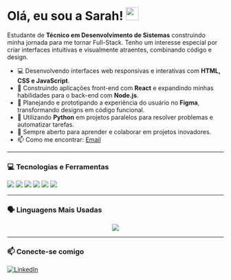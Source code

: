 # Olá, eu sou a Sarah! <img src="https://raw.githubusercontent.com/MartinHeinz/MartinHeinz/master/wave.gif" width="30px">

Estudante de **Técnico em Desenvolvimento de Sistemas** construindo minha jornada para me tornar Full-Stack. Tenho um interesse especial por criar interfaces intuitivas e visualmente atraentes, combinando código e design.

- 💻 Desenvolvendo interfaces web responsivas e interativas com **HTML, CSS e JavaScript**.
- 🚀 Construindo aplicações front-end com **React** e expandindo minhas habilidades para o back-end com **Node.js**.
- 🎨 Planejando e prototipando a experiência do usuário no **Figma**, transformando designs em código funcional.
- 🐍 Utilizando **Python** em projetos paralelos para resolver problemas e automatizar tarefas.
- 🌱 Sempre aberto para aprender e colaborar em projetos inovadores.
- 📫 Como me encontrar: [Email](mailto:saantiagodev@gmail.com)

---

### 💻 Tecnologias e Ferramentas

<p align="left">
  <img src="https://img.shields.io/badge/HTML5-FFC0CB?style=for-the-badge&logo=html5&logoColor=black" />
  <img src="https://img.shields.io/badge/CSS3-B2FFFF?style=for-the-badge&logo=css3&logoColor=black" />
  <img src="https://img.shields.io/badge/JavaScript-FDFD96?style=for-the-badge&logo=javascript&logoColor=black" />
  <img src="https://img.shields.io/badge/React-E0BBE4?style=for-the-badge&logo=react&logoColor=black" />
  <img src="https://img.shields.io/badge/Figma-FFB6C1?style=for-the-badge&logo=figma&logoColor=black" />
  <img src="https://img.shields.io/badge/Python-98FB98?style=for-the-badge&logo=python&logoColor=black" />
</p>

---


### 🗣️ Linguagens Mais Usadas

<p align="center">
  <img src="https://github-readme-stats.vercel.app/api/top-langs/?username=saantiagodev&layout=compact&langs_count=7&theme=tokyonight&hide_border=true" />
</p>

---

### 📫 Conecte-se comigo

[![LinkedIn](https://img.shields.io/badge/LinkedIn-0077B5?style=for-the-badge&logo=linkedin&logoColor=white)](URL_DO_SEU_LINKEDIN_AQUI)
